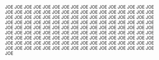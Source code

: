 JOE JOE JOE JOE JOE JOE JOE JOE JOE JOE JOE JOE JOE JOE JOE JOE JOE JOE JOE JOE JOE JOE JOE JOE JOE JOE JOE JOE JOE JOE JOE JOE JOE JOE JOE JOE JOE JOE JOE JOE JOE JOE JOE JOE JOE JOE JOE JOE JOE JOE JOE JOE JOE JOE JOE JOE JOE JOE JOE JOE JOE JOE JOE JOE JOE JOE JOE JOE JOE JOE JOE JOE JOE JOE JOE JOE JOE JOE JOE JOE JOE JOE JOE JOE JOE JOE JOE JOE JOE JOE JOE JOE JOE JOE JOE JOE JOE JOE JOE JOE JOE JOE JOE JOE JOE JOE JOE JOE JOE JOE JOE JOE JOE JOE JOE JOE JOE JOE JOE JOE JOE JOE JOE JOE JOE JOE JOE JOE JOE JOE JOE JOE JOE JOE JOE JOE JOE JOE JOE JOE JOE JOE JOE JOE JOE 
